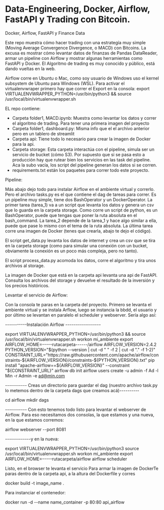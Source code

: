 # Data-Engineering, Docker, Airflow, FastAPI y Trading con Bitcoin.
Docker, Airflow, FastAPI y Finance Data

Este repo muestra cómo hacer trading con una estrategía muy simple (Moving Average Convergence Divergence, o MACD) con Bitcoins. La excusa es mostrar cómo levantar datos de finanzas de Pandas DataReader, armar un pipeline con Airflow y mostrar algunas herramientas como FastAPI y Docker. El Algoritmo de trading es muy conocido y público, está dando vueltas en la web.

Airflow corre en Ubuntu o Mac, como soy usuario de Windows uso el kernel subsystem de Ubuntu para Windows (WSL). Para activar el virtualenvwraper primero hay que correr el Export en la consola:
export VIRTUALENVWRAPPER_PYTHON=/usr/bin/python3 && source /usr/local/bin/virtualenvwrapper.sh

EL repo contiene:
- Carpeta folder1, MACD.ipynb: Muestra como levantar los datos y correr el algoritmo de trading. Para tener una primera imagen del proyecto
- Carpeta folder1, dashboard.py: Misma info que el el archivo anterior pero en un tablero de streamlit
- Carpeta api: Tiene todo lo necesario para crear la imagen de Docker para la api.
- Carpeta storage: Esta carpeta interactúa con el pipeline, simula ser un servicio de bucket (cómo S3). Por supuesto que si se pasa esto a producción hay que rutear bien los servicios en las task del pipeline. Aca la subo vacía, los script del pipeline generan los datos si se corren.
- requirements.txt están los paquetes para correr todo este proyecto.

Pipeline:

Más abajo dejo todo para instalar Airflow en el ambiente virtual y correrlo. Pero el archivo tasks.py es el que contiene el dag de tareas para correr. Es un pipeline muy simple, tiene dos BashOperator y un DockerOperator. La primer tarea (tarea_1) va a un script que levanta los datos y genera un csv que lo guarda en la carpeta storage. Como corre un script de python, es un BashOperator, puede que tengas que poner la ruta absoluta en el bash_command. La tarea_2 depende de la tarea_1 y hace algo similar a ella, puede que pase lo mismo con el tema de la ruta absoluta. La última tarea corre una imagen de Docker (tenes que crearla, abajo te dejo el código).

El script get_data.py levanta los datos de internet y crea un csv que se tira en la carpeta storage (como para simular una conexión con un bucket, obviamente la conexión es un poco más compleja, pero no tanto).

El script process_data.py acomoda los datos, corre el algoritmo y tira unos archivos al storage. 

La imagen de Docker que está en la carpeta api levanta una api de FastAPI. Consulta los archivos del storage y devuelve el resultado de la inversión y los precios históricos.

Levantar el servicio de Airflow:

Con la consola te paras en la carpeta del proyecto. Primero se levanta el ambiente virtual y se instala Arflow, luego se instancia la bbdd, el usuario y por último se levantan en paralelo el scheduler y webserver. Sería algo así:

-----------Instalación Airflow ------------------

export VIRTUALENVWRAPPER_PYTHON=/usr/bin/python3 && source /usr/local/bin/virtualenvwrapper.sh
workon mi_ambiente
export AIRFLOW_HOME=-----rutacarpeta------/airflow
AIRFLOW_VERSION=2.4.2
PYTHON_VERSION="$(python --version | cut -d " " -f 2 | cut -d "." -f 1-2)"
CONSTRAINT_URL="https://raw.githubusercontent.com/apache/airflow/constraints-${AIRFLOW_VERSION}/constraints-${PYTHON_VERSION}.txt"
pip install "apache-airflow==${AIRFLOW_VERSION}" --constraint "${CONSTRAINT_URL}"
airflow db init
airflow users create -u admin -f Ad -l Min -r Admin -e ad@min.com 

----------- Creas un directorio para guardar el dag (nuestro archivo task.py lo metemos dentro de la carpeta dags que creamos acá)----------

cd airflow
mkdir dags

----------- Con esto tenemos todo listo para levantar el webserver de Airflow. Para eso necesitamos dos consolas, la que estamos y una nueva, en la que estamos corremos:

airflow webserver --port 8081

-------------y en la nueva:

export VIRTUALENVWRAPPER_PYTHON=/usr/bin/python3
source /usr/local/bin/virtualenvwrapper.sh
workon mi_ambiente
export AIRFLOW_HOME=-----rutacarpeta/airflow
airflow scheduler


Listo, en el browser te levanta el servicio
Para armar la imagen de DockerTe paras dentro de la carpeta api, a la altura del Dockerfile y corres

docker build -t image_name .

Para instanciar el contenedor:

docker run -d --name name_container -p 80:80 api_airflow
